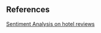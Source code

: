## References

[Sentiment Analysis on hotel reviews](https://www.youtube.com/watch?v=iIGlAsN1nEs&ab_channel=JamesBriggs)
